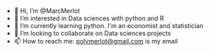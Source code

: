 - 👋 Hi, I’m @MarcMerlot
- 👀 I’m interested in Data sciences with python and R
- 🌱 I’m currently learning python. I'm an economist and statistician
- 💞️ I’m looking to collaborate on Data sciences projects
- 📫 How to reach me: polymerlot@gmail.com is my email

<!---
MarcMerlot/MarcMerlot is a ✨ special ✨ repository because its `README.md` (this file) appears on your GitHub profile.
You can click the Preview link to take a look at your changes.
--->
